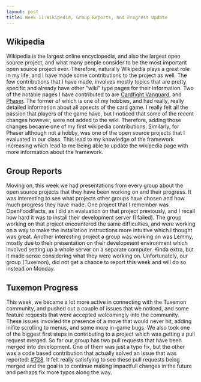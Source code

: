```yaml
---
layout: post
title: Week 11:Wikipedia, Group Reports, and Progress Update
---
```


## Wikipedia
  Wikipedia is the largest online encyclopedia, and also the largest open source project, and what many people consider to be the most important open source project ever. Therefore, naturally Wikipedia plays a great role in my life, and I have made some contributions to the project as well. The few contributions that I have made, involves mostly topics that are pretty specific and already have other "wiki" type pages for their information. Two of the notable pages I have contributed to are [Cardfight Vanguard](https://en.wikipedia.org/wiki/Cardfight!!_Vanguard), and [Phaser](https://en.wikipedia.org/wiki/Phaser_(game_framework)). The former of which is one of my hobbies, and had really, really detailed information about all apsects of the card game. I really felt all the passion that players of the game have, but I noticed that some of the recent changes however, were not added to the wiki. Therefore, adding those changes became one of my first wikipedia contributions. Similarly, for Phaser although not a hobby, was one of the open source projects that I evaluated in our class. This lead to my knowledge of the framework increasing which lead to me being able to update the wikipedia page with more information about the framework. 
  
## Group Reports
  Moving on, this week we had presentations from every group about the open source projects that they have been working on and their progress. It was interesting to see what projects other groups have chosen and how much progress they have made. One project that I remember was OpenFoodFacts, as I did an evaluation on that project previously, and I recall how hard it was to install their development server (I failed). The group working on that project encountered the same difficulties, and were working on a way to make the installation instructions more intuitive which I thought was great. Another interesting project a group was working on was Lemmy, mostly due to their presentation on their development environment which involved setting up a whole server on a separate computer. Kinda extra, but it made sense considering what they were working on. Unfortunately, our group (Tuxemon), did not get a chance to report this week and will do so instead on Monday.
  
## Tuxemon Progress
  This week, we became a lot more active in connecting with the Tuxemon community, and pushed out a couple of issues that we noticed, and some feature requests that were accepted welcomingly into the community. These issues invovled the presence of a move that would never hit, adding inifite scrolling to menus, and some more in-game bugs. We also took one of the biggest first steps in contributing to a project which was getting a pull request merged. So far our group has two pull requests that have been merged into development. One of them was just a typo fix, but the other was a code based contribution that actually solved an issue that was reported: [#728](https://github.com/Tuxemon/Tuxemon/issues/728). It felt really satisfying to see these pull requests being merged and the goal is to continue making impactfull changes in the future and perhaps fix more typos along the way.
